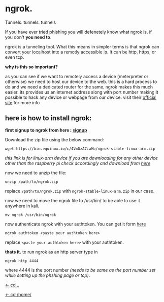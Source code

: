 # ngrok.

Tunnels. tunnels. tunnels

 If you have ever tried phishing you will defenetely know what ngrok is. if you don't **you need to**.
 
ngrok is a tunneling tool. What this means in simpler terms is that ngrok can convert your localhost into a remotly accessible ip. It can be http, https, or even tcp.

**why is this so important?**

as you can see if we want to remotely access a device (meterpreter or otherwise) we need to host our device to the web. this is a hard process to do and we need a dedicated router for the same. ngrok makes this much easier. its provides us an internet address along with port number making it possible to hack any device or webpage from our device. visit their [official site](https://ngrok.com/) for more info

## here is how to install ngrok:

**first signup to ngrok from here : [signup](https://dashboard.ngrok.com/signup)**

Download the zip file using the below command: 
```
wget https://bin.equinox.io/c/4VmDzA7iaHb/ngrok-stable-linux-arm.zip
```
*this link is for linux-arm device if you are downloading for any other device other than the raspberry pi check accordingly and download from [here](https://ngrok.com/download)*

now we need to unzip the file:
```
unzip /path/to/ngrok.zip
```
replace `/path/to/ngrok.zip` with `ngrok-stable-linux-arm.zip` in our case.

now we need to move the ngrok file to /usr/bin/ to be able to use it anywhere in kali.
```
mv ngrok /usr/bin/ngrok
```
now authenticate ngrok with your authtoken. You can get it form [here](https://dashboard.ngrok.com/auth)
```
ngrok authtoken <paste your authtoken here>
```
replace `<paste your authtoken here>` with your authtoken.

**thats it.**
to run ngrok as an http server type in
```
ngrok http 4444
```
where 4444 is the port number *(needs to be same as the port number set while setting up the phshing page or tcp)*.


[<- cd ..](https://kalipiconf.tk/list)

[<- cd /home/](https://kalipiconf.tk/)
